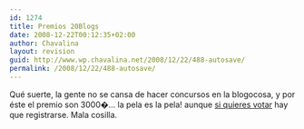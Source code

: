 ```yaml
---
id: 1274
title: Premios 20Blogs
date: 2008-12-22T00:12:35+02:00
author: Chavalina
layout: revision
guid: http://www.wp.chavalina.net/2008/12/22/488-autosave/
permalink: /2008/12/22/488-autosave/
---
```

Qué suerte, la gente no se cansa de hacer concursos en la blogocosa, y por éste el premio son 3000�&#8230; la pela es la pela! aunque <a onclick="window.open(this.href,′premios20blogs′, ′top=10,left=10,height=370,width=510,scrollbars=yes′); return false;" href="http://www.20minutos.es/premios_20_blogs/votar/700/1/">si quieres votar</a> hay que registrarse. Mala cosilla.